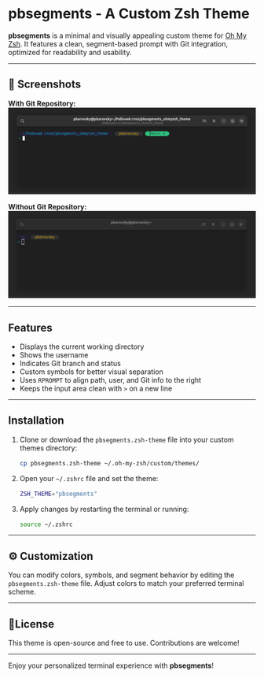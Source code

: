 # pbsegments - A Custom Zsh Theme

**pbsegments** is a minimal and visually appealing custom theme for [Oh My Zsh](https://ohmyz.sh/). It features a clean, segment-based prompt with Git integration, optimized for readability and usability.

---

## 📸 Screenshots

**With Git Repository:**  
![Git Prompt](./images/pic_1.png)

**Without Git Repository:**  
![Normal Prompt](./images/pic_2.png)

---

## Features
- Displays the current working directory
- Shows the username
- Indicates Git branch and status
- Custom symbols for better visual separation
- Uses `RPROMPT` to align path, user, and Git info to the right
- Keeps the input area clean with `>` on a new line

---

## Installation

1. Clone or download the `pbsegments.zsh-theme` file into your custom themes directory:
   ```sh
   cp pbsegments.zsh-theme ~/.oh-my-zsh/custom/themes/
   ```

2. Open your `~/.zshrc` file and set the theme:
   ```sh
   ZSH_THEME="pbsegments"
   ```

3. Apply changes by restarting the terminal or running:
   ```sh
   source ~/.zshrc
   ```

---

## ⚙️ Customization

You can modify colors, symbols, and segment behavior by editing the `pbsegments.zsh-theme` file. Adjust colors to match your preferred terminal scheme.

---

## 📜License
This theme is open-source and free to use. Contributions are welcome!

---

Enjoy your personalized terminal experience with **pbsegments**!
